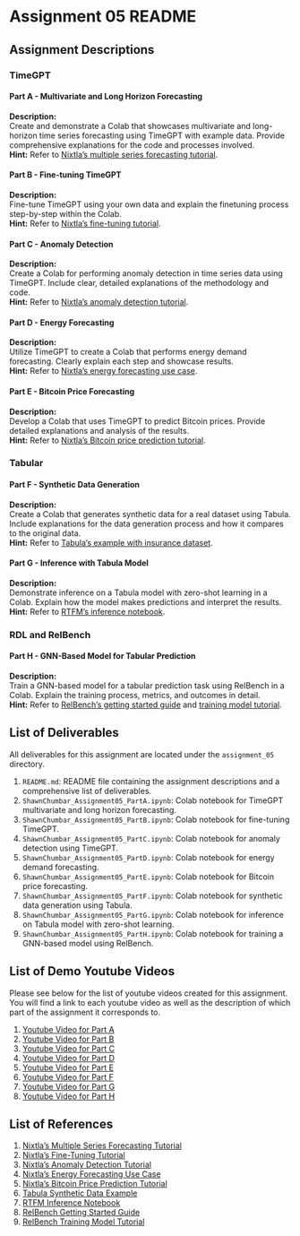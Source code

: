 # Assignment 05 README

## Assignment Descriptions

### TimeGPT

#### Part A - Multivariate and Long Horizon Forecasting

**Description:**  
Create and demonstrate a Colab that showcases multivariate and long-horizon time series forecasting using TimeGPT with example data. Provide comprehensive explanations for the code and processes involved.  
**Hint:** Refer to [Nixtla’s multiple series forecasting tutorial](https://docs.nixtla.io/docs/tutorials-multiple_series_forecasting).

#### Part B - Fine-tuning TimeGPT

**Description:**  
Fine-tune TimeGPT using your own data and explain the finetuning process step-by-step within the Colab.  
**Hint:** Refer to [Nixtla’s fine-tuning tutorial](https://docs.nixtla.io/docs/tutorials-fine_tuning).

#### Part C - Anomaly Detection

**Description:**  
Create a Colab for performing anomaly detection in time series data using TimeGPT. Include clear, detailed explanations of the methodology and code.  
**Hint:** Refer to [Nixtla’s anomaly detection tutorial](https://docs.nixtla.io/docs/tutorials-anomaly_detection).

#### Part D - Energy Forecasting

**Description:**  
Utilize TimeGPT to create a Colab that performs energy demand forecasting. Clearly explain each step and showcase results.  
**Hint:** Refer to [Nixtla’s energy forecasting use case](https://docs.nixtla.io/docs/use-cases-forecasting_energy_demand).

#### Part E - Bitcoin Price Forecasting

**Description:**  
Develop a Colab that uses TimeGPT to predict Bitcoin prices. Provide detailed explanations and analysis of the results.  
**Hint:** Refer to [Nixtla’s Bitcoin price prediction tutorial](https://docs.nixtla.io/docs/use-cases-bitcoin_price_prediction).

### Tabular

#### Part F - Synthetic Data Generation

**Description:**  
Create a Colab that generates synthetic data for a real dataset using Tabula. Include explanations for the data generation process and how it compares to the original data.  
**Hint:** Refer to [Tabula’s example with insurance dataset](https://github.com/zhao-zilong/Tabula/blob/main/Tabula_on_insurance_dataset.ipynb).

#### Part G - Inference with Tabula Model

**Description:**  
Demonstrate inference on a Tabula model with zero-shot learning in a Colab. Explain how the model makes predictions and interpret the results.  
**Hint:** Refer to [RTFM’s inference notebook](https://github.com/mlfoundations/rtfm/blob/main/notebooks/inference.ipynb).

### RDL and RelBench

#### Part H - GNN-Based Model for Tabular Prediction

**Description:**  
Train a GNN-based model for a tabular prediction task using RelBench in a Colab. Explain the training process, metrics, and outcomes in detail.  
**Hint:** Refer to [RelBench’s getting started guide](https://relbench.stanford.edu/start/) and [training model tutorial](https://colab.research.google.com/github/snap-stanford/relbench/blob/main/tutorials/train_model.ipynb).

## List of Deliverables

All deliverables for this assignment are located under the `assignment_05` directory.

1. `README.md`: README file containing the assignment descriptions and a comprehensive list of deliverables.
2. `ShawnChumbar_Assignment05_PartA.ipynb`: Colab notebook for TimeGPT multivariate and long horizon forecasting.
3. `ShawnChumbar_Assignment05_PartB.ipynb`: Colab notebook for fine-tuning TimeGPT.
4. `ShawnChumbar_Assignment05_PartC.ipynb`: Colab notebook for anomaly detection using TimeGPT.
5. `ShawnChumbar_Assignment05_PartD.ipynb`: Colab notebook for energy demand forecasting.
6. `ShawnChumbar_Assignment05_PartE.ipynb`: Colab notebook for Bitcoin price forecasting.
7. `ShawnChumbar_Assignment05_PartF.ipynb`: Colab notebook for synthetic data generation using Tabula.
8. `ShawnChumbar_Assignment05_PartG.ipynb`: Colab notebook for inference on Tabula model with zero-shot learning.
9. `ShawnChumbar_Assignment05_PartH.ipynb`: Colab notebook for training a GNN-based model using RelBench.

## List of Demo Youtube Videos

Please see below for the list of youtube videos created for this assignment. You will find a link to each youtube video as well as the description of which part of the assignment it corresponds to.

1. [Youtube Video for Part A](https://youtu.be/dC6hDhzxHRo)
2. [Youtube Video for Part B](https://youtu.be/AlB5CNjCefA)
3. [Youtube Video for Part C](https://youtu.be/y5SauLok1-8)
4. [Youtube Video for Part D](https://youtu.be/kY2APV3FOTI)
5. [Youtube Video for Part E](https://youtu.be/5vbCyyVK-Hw)
6. [Youtube Video for Part F](TODO)
7. [Youtube Video for Part G](https://youtu.be/dFGkQm7T8jM)
8. [Youtube Video for Part H](https://youtu.be/wrAq05C4zAo)

## List of References

1. [Nixtla’s Multiple Series Forecasting Tutorial](https://docs.nixtla.io/docs/tutorials-multiple_series_forecasting)
2. [Nixtla’s Fine-Tuning Tutorial](https://docs.nixtla.io/docs/tutorials-fine_tuning)
3. [Nixtla’s Anomaly Detection Tutorial](https://docs.nixtla.io/docs/tutorials-anomaly_detection)
4. [Nixtla’s Energy Forecasting Use Case](https://docs.nixtla.io/docs/use-cases-forecasting_energy_demand)
5. [Nixtla’s Bitcoin Price Prediction Tutorial](https://docs.nixtla.io/docs/use-cases-bitcoin_price_prediction)
6. [Tabula Synthetic Data Example](https://github.com/zhao-zilong/Tabula/blob/main/Tabula_on_insurance_dataset.ipynb)
7. [RTFM Inference Notebook](https://github.com/mlfoundations/rtfm/blob/main/notebooks/inference.ipynb)
8. [RelBench Getting Started Guide](https://relbench.stanford.edu/start/)
9. [RelBench Training Model Tutorial](https://colab.research.google.com/github/snap-stanford/relbench/blob/main/tutorials/train_model.ipynb)

